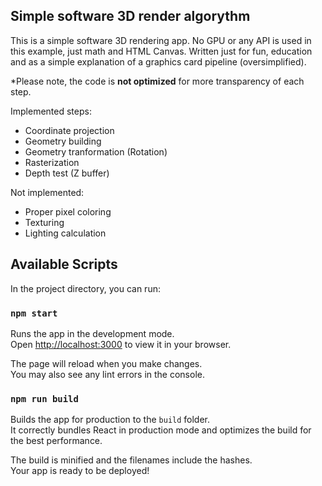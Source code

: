 ## Simple software 3D render algorythm

This is a simple software 3D rendering app.
No GPU or any API is used in this example, just math and HTML Canvas.
Written just for fun, education and as a simple explanation of a graphics card pipeline (oversimplified).

*Please note, the code is **not optimized** for more transparency of each step.

Implemented steps:

- Coordinate projection
- Geometry building
- Geometry tranformation (Rotation)
- Rasterization
- Depth test (Z buffer)

Not implemented:

- Proper pixel coloring
- Texturing
- Lighting calculation

## Available Scripts

In the project directory, you can run:

### `npm start`

Runs the app in the development mode.\
Open [http://localhost:3000](http://localhost:3000) to view it in your browser.

The page will reload when you make changes.\
You may also see any lint errors in the console.

### `npm run build`

Builds the app for production to the `build` folder.\
It correctly bundles React in production mode and optimizes the build for the best performance.

The build is minified and the filenames include the hashes.\
Your app is ready to be deployed!

